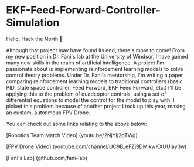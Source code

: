 # EKF-Feed-Forward-Controller-Simulation

Hello, Hack the North 👋

Although that project may have found its end, there's more to come! From my new position in Dr. Fani's lab at the University of Windsor, I have gained many new skills in the realm of artificial intelligence. A project I'm passionate about is implementing reinforcement learning models to solve control theory problems. Under Dr. Fani's mentorship, I'm writing a paper comparing reinforcement learning models to traditional controllers (basic PID, state space controller, Feed Forward, EKF Feed Forward, etc.) I'll be applying this to the problem of quadcopter controls, using a set of differential equations to model the control for the model to play with. I picked this problem because of another project I took up this year, making an custom, autonmous FPV Drone. 

You can check out some links relating to the above below:

[Robotics Team Match Video] (youtu.be/2NjYIj2gTWg)

[FPV Drone Video] (youtube.com/channel/UC9B_eFZj9DMjkwKXUUIay3w)

[Fani's Lab] (github.com/fani-lab)
